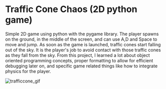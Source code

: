 # Traffic Cone Chaos (2D python game)
Simple 2D game using python with the pygame library. The player spawns on the ground, in the middle of the screen, and can use A,D and Space to move and jump. As soon as the game is launched, traffic cones start falling out of the sky. It is the player's job to avoid contact with those traffic cones as they fall from the sky. From this project, I learned a lot about object oriented programming concepts, proper formatting to allow for efficient debugging later on, and specific game related things like how to integrate physics for the player.



![trafficcone_gif](https://user-images.githubusercontent.com/73012906/227810773-8f061c07-3e5e-4fed-adf2-4a6170f96aee.gif)
